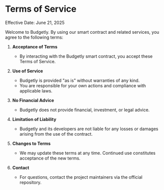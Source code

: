 # Terms of Service

Effective Date: June 21, 2025

Welcome to Budgetly. By using our smart contract and related services, you agree to the following terms:

1. **Acceptance of Terms**
   - By interacting with the Budgetly smart contract, you accept these Terms of Service.

2. **Use of Service**
   - Budgetly is provided "as is" without warranties of any kind.
   - You are responsible for your own actions and compliance with applicable laws.

3. **No Financial Advice**
   - Budgetly does not provide financial, investment, or legal advice.

4. **Limitation of Liability**
   - Budgetly and its developers are not liable for any losses or damages arising from the use of the contract.

5. **Changes to Terms**
   - We may update these terms at any time. Continued use constitutes acceptance of the new terms.

6. **Contact**
   - For questions, contact the project maintainers via the official repository.
